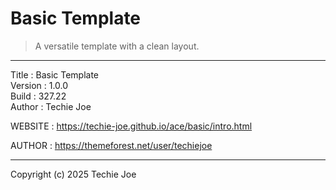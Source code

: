 # Basic Template
> A versatile template with a clean layout.
------------------------------------------------------------------

Title    : Basic Template  
Version  : 1.0.0  
Build    : 327.22  
Author   : Techie Joe  

WEBSITE  : https://techie-joe.github.io/ace/basic/intro.html  

AUTHOR   : https://themeforest.net/user/techiejoe  

------------------------------------------------------------------

Copyright (c) 2025 Techie Joe